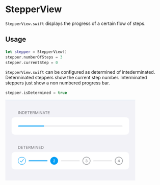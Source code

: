 #  StepperView

`StepperView.swift` displays the progress of a certain flow of steps.

## Usage

```swift
let stepper = StepperView()
stepper.numberOfSteps = 3
stepper.currentStep = 0
```

`StepperView.swift` can be configured as determined of intederminated. 
Determinated steppers show the current step number. 
Interminated steppers just show a non numbered progress bar.

```swift
stepper.isDetermined = true
```

![custom](./docs/images/demo.png)
